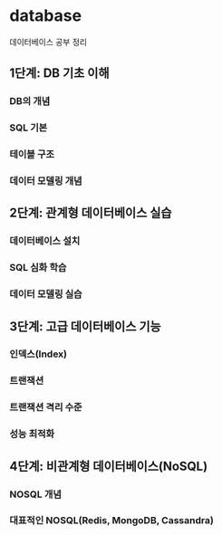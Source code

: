 # database
데이터베이스 공부 정리

## 1단계: DB 기초 이해
### DB의 개념
### SQL 기본
### 테이블 구조
### 데이터 모델링 개념

## 2단계: 관계형 데이터베이스 실습
### 데이터베이스 설치
### SQL 심화 학습
### 데이터 모델링 실습

## 3단계: 고급 데이터베이스 기능
### 인덱스(Index)
### 트랜잭션
### 트랜잭션 격리 수준
### 성능 최적화

## 4단계: 비관계형 데이터베이스(NoSQL)
### NOSQL 개념
### 대표적인 NOSQL(Redis, MongoDB, Cassandra)
